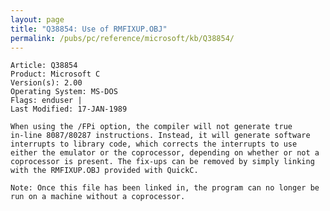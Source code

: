 ```yaml
---
layout: page
title: "Q38854: Use of RMFIXUP.OBJ"
permalink: /pubs/pc/reference/microsoft/kb/Q38854/
---
```


	Article: Q38854
	Product: Microsoft C
	Version(s): 2.00
	Operating System: MS-DOS
	Flags: enduser |
	Last Modified: 17-JAN-1989
	
	When using the /FPi option, the compiler will not generate true
	in-line 8087/80287 instructions. Instead, it will generate software
	interrupts to library code, which corrects the interrupts to use
	either the emulator or the coprocessor, depending on whether or not a
	coprocessor is present. The fix-ups can be removed by simply linking
	with the RMFIXUP.OBJ provided with QuickC.
	
	Note: Once this file has been linked in, the program can no longer be
	run on a machine without a coprocessor.
